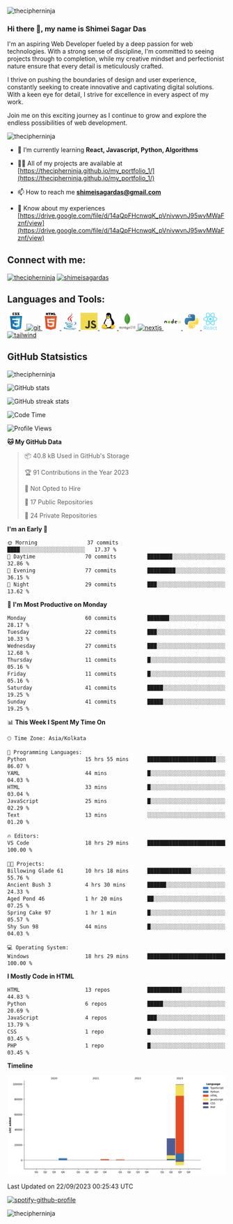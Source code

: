<p align="left"> <img src="https://media.giphy.com/media/v1.Y2lkPTc5MGI3NjExazlwZTV5dmNmMGRza3BweGtiaXR6NXR6aG9vazRvdzV1dHk3bG5maCZlcD12MV9pbnRlcm5hbF9naWZfYnlfaWQmY3Q9Zw/l8G8sdTRURRBANPpPR/giphy.gif" alt="thecipherninja" width="1024" height="72" /> </p>

### Hi there 👋, my name is Shimei Sagar Das

I'm an aspiring Web Developer fueled by a deep passion for web technologies. With a strong sense of discipline, I'm committed to seeing projects through to completion, while my creative mindset and perfectionist nature ensure that every detail is meticulously crafted.

I thrive on pushing the boundaries of design and user experience, constantly seeking to create innovative and captivating digital solutions. With a keen eye for detail, I strive for excellence in every aspect of my work.

Join me on this exciting journey as I continue to grow and explore the endless possibilities of web development.

<p align="left"> <img src="https://komarev.com/ghpvc/?username=thecipherninja&label=Profile%20views&color=0e75b6&style=flat" alt="thecipherninja" /> </p>

- 🌱 I’m currently learning **React, Javascript, Python, Algorithms**

- 👨‍💻 All of my projects are available at [https://thecipherninja.github.io/my_portfolio_1/](https://thecipherninja.github.io/my_portfolio_1/)

- 📫 How to reach me **shimeisagardas@gmail.com**

- 📄 Know about my experiences [https://drive.google.com/file/d/14aQpFHcnwqK_pVnivwvnJ95wvMWaFznf/view](https://drive.google.com/file/d/14aQpFHcnwqK_pVnivwvnJ95wvMWaFznf/view)

## Connect with me:
<p align="left">
<a href="https://github.com/thecipherninja" target="blank"><img align="center" src="https://raw.githubusercontent.com/rahuldkjain/github-profile-readme-generator/master/src/images/icons/Social/github.svg" alt="thecipherninja" height="30" width="40" /></a>
<a href="https://linkedin.com/in/shimeisagardas" target="blank"><img align="center" src="https://raw.githubusercontent.com/rahuldkjain/github-profile-readme-generator/master/src/images/icons/Social/linked-in-alt.svg" alt="shimeisagardas" height="30" width="40" /></a>
</p>

## Languages and Tools:
<p align="left"> <a href="https://www.w3schools.com/css/" target="_blank" rel="noreferrer"> <img src="https://raw.githubusercontent.com/devicons/devicon/master/icons/css3/css3-original-wordmark.svg" alt="css3" width="40" height="40"/> </a> <a href="https://git-scm.com/" target="_blank" rel="noreferrer"> <img src="https://www.vectorlogo.zone/logos/git-scm/git-scm-icon.svg" alt="git" width="40" height="40"/> </a> <a href="https://www.w3.org/html/" target="_blank" rel="noreferrer"> <img src="https://raw.githubusercontent.com/devicons/devicon/master/icons/html5/html5-original-wordmark.svg" alt="html5" width="40" height="40"/> </a> <a href="https://www.java.com" target="_blank" rel="noreferrer"> <img src="https://raw.githubusercontent.com/devicons/devicon/master/icons/java/java-original.svg" alt="java" width="40" height="40"/> </a> <a href="https://developer.mozilla.org/en-US/docs/Web/JavaScript" target="_blank" rel="noreferrer"> <img src="https://raw.githubusercontent.com/devicons/devicon/master/icons/javascript/javascript-original.svg" alt="javascript" width="40" height="40"/> </a> <a href="https://www.linux.org/" target="_blank" rel="noreferrer"> <img src="https://raw.githubusercontent.com/devicons/devicon/master/icons/linux/linux-original.svg" alt="linux" width="40" height="40"/> </a> <a href="https://www.mongodb.com/" target="_blank" rel="noreferrer"> <img src="https://raw.githubusercontent.com/devicons/devicon/master/icons/mongodb/mongodb-original-wordmark.svg" alt="mongodb" width="40" height="40"/> </a> <a href="https://nextjs.org/" target="_blank" rel="noreferrer"> <img src="https://cdn.worldvectorlogo.com/logos/nextjs-2.svg" alt="nextjs" width="40" height="40"/> </a> <a href="https://nodejs.org" target="_blank" rel="noreferrer"> <img src="https://raw.githubusercontent.com/devicons/devicon/master/icons/nodejs/nodejs-original-wordmark.svg" alt="nodejs" width="40" height="40"/> </a> <a href="https://www.python.org" target="_blank" rel="noreferrer"> <img src="https://raw.githubusercontent.com/devicons/devicon/master/icons/python/python-original.svg" alt="python" width="40" height="40"/> </a> <a href="https://reactjs.org/" target="_blank" rel="noreferrer"> <img src="https://raw.githubusercontent.com/devicons/devicon/master/icons/react/react-original-wordmark.svg" alt="react" width="40" height="40"/> </a> <a href="https://tailwindcss.com/" target="_blank" rel="noreferrer"> <img src="https://www.vectorlogo.zone/logos/tailwindcss/tailwindcss-icon.svg" alt="tailwind" width="40" height="40"/> </a> </p>

## GitHub Statsistics
<img align="center" src="https://github-readme-stats.vercel.app/api/top-langs?username=thecipherninja&show_icons=true&locale=en&layout=compact" alt="thecipherninja" />

![GitHub stats](https://github-readme-stats.vercel.app/api?username=thecipherninja&show_icons=true&count_private=true)  

![GitHub streak stats](https://streak-stats.demolab.com/?user=thecipherninja)  

<!--START_SECTION:waka-->
![Code Time](http://img.shields.io/badge/Code%20Time-148%20hrs%2018%20mins-blue)

![Profile Views](http://img.shields.io/badge/Profile%20Views-0-blue)

**🐱 My GitHub Data** 

> 📦 40.8 kB Used in GitHub's Storage 
 > 
> 🏆 91 Contributions in the Year 2023
 > 
> 🚫 Not Opted to Hire
 > 
> 📜 17 Public Repositories 
 > 
> 🔑 24 Private Repositories 
 > 
**I'm an Early 🐤** 

```text
🌞 Morning                37 commits          ████░░░░░░░░░░░░░░░░░░░░░   17.37 % 
🌆 Daytime                70 commits          ████████░░░░░░░░░░░░░░░░░   32.86 % 
🌃 Evening                77 commits          █████████░░░░░░░░░░░░░░░░   36.15 % 
🌙 Night                  29 commits          ███░░░░░░░░░░░░░░░░░░░░░░   13.62 % 
```
📅 **I'm Most Productive on Monday** 

```text
Monday                   60 commits          ███████░░░░░░░░░░░░░░░░░░   28.17 % 
Tuesday                  22 commits          ███░░░░░░░░░░░░░░░░░░░░░░   10.33 % 
Wednesday                27 commits          ███░░░░░░░░░░░░░░░░░░░░░░   12.68 % 
Thursday                 11 commits          █░░░░░░░░░░░░░░░░░░░░░░░░   05.16 % 
Friday                   11 commits          █░░░░░░░░░░░░░░░░░░░░░░░░   05.16 % 
Saturday                 41 commits          █████░░░░░░░░░░░░░░░░░░░░   19.25 % 
Sunday                   41 commits          █████░░░░░░░░░░░░░░░░░░░░   19.25 % 
```


📊 **This Week I Spent My Time On** 

```text
🕑︎ Time Zone: Asia/Kolkata

💬 Programming Languages: 
Python                   15 hrs 55 mins      ██████████████████████░░░   86.07 % 
YAML                     44 mins             █░░░░░░░░░░░░░░░░░░░░░░░░   04.03 % 
HTML                     33 mins             █░░░░░░░░░░░░░░░░░░░░░░░░   03.04 % 
JavaScript               25 mins             █░░░░░░░░░░░░░░░░░░░░░░░░   02.29 % 
Text                     13 mins             ░░░░░░░░░░░░░░░░░░░░░░░░░   01.20 % 

🔥 Editors: 
VS Code                  18 hrs 29 mins      █████████████████████████   100.00 % 

🐱‍💻 Projects: 
Billowing Glade 61       10 hrs 18 mins      ██████████████░░░░░░░░░░░   55.76 % 
Ancient Bush 3           4 hrs 30 mins       ██████░░░░░░░░░░░░░░░░░░░   24.33 % 
Aged Pond 46             1 hr 20 mins        ██░░░░░░░░░░░░░░░░░░░░░░░   07.25 % 
Spring Cake 97           1 hr 1 min          █░░░░░░░░░░░░░░░░░░░░░░░░   05.57 % 
Shy Sun 98               44 mins             █░░░░░░░░░░░░░░░░░░░░░░░░   04.03 % 

💻 Operating System: 
Windows                  18 hrs 29 mins      █████████████████████████   100.00 % 
```

**I Mostly Code in HTML** 

```text
HTML                     13 repos            ███████████░░░░░░░░░░░░░░   44.83 % 
Python                   6 repos             █████░░░░░░░░░░░░░░░░░░░░   20.69 % 
JavaScript               4 repos             ███░░░░░░░░░░░░░░░░░░░░░░   13.79 % 
CSS                      1 repo              █░░░░░░░░░░░░░░░░░░░░░░░░   03.45 % 
PHP                      1 repo              █░░░░░░░░░░░░░░░░░░░░░░░░   03.45 % 
```



**Timeline**

![Lines of Code chart](https://raw.githubusercontent.com/thecipherninja/thecipherninja/main/assets/bar_graph.png)


 Last Updated on 22/09/2023 00:25:43 UTC
<!--END_SECTION:waka-->

[![spotify-github-profile](https://spotify-github-profile.vercel.app/api/view?uid=31jaxqq6ej25fksaoq746nhm7dxq&cover_image=true&theme=default&show_offline=false&background_color=121212&interchange=true&bar_color=53b14f&bar_color_cover=true)](https://spotify-github-profile.vercel.app/api/view?uid=31jaxqq6ej25fksaoq746nhm7dxq&redirect=true)

<p align="left"> <img src="https://media.giphy.com/media/v1.Y2lkPTc5MGI3NjExYTM3Z2s5dmFzYWs3dnZ1ZGUxMWRhbmwwMnduMTdoZWg2aHFibDZydiZlcD12MV9pbnRlcm5hbF9naWZfYnlfaWQmY3Q9Zw/0fz5uNPHnoVHLEhAW2/giphy.gif" alt="thecipherninja" width="1024" height="72" /> </p>
